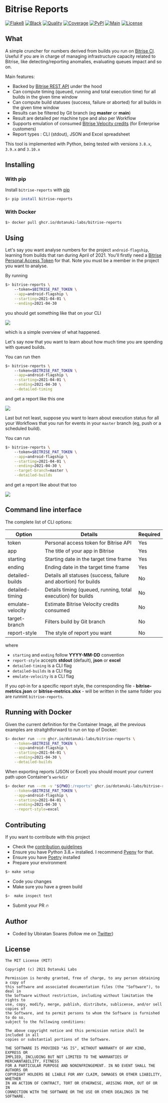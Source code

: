 # Bitrise Reports

[![Flake8](https://img.shields.io/badge/codestyle-flake8-yellow)](https://flake8.pycqa.org/en/latest/)
[![Black](https://img.shields.io/badge/code%20style-black-000000.svg)](https://github.com/psf/black)
[![Quality](https://api.codeclimate.com/v1/badges/a9fe25bd995710be45d2/maintainability)](https://codeclimate.com/github/dotanuki-labs/bitrise-reports/maintainability)
[![Coverage](https://codecov.io/gh/dotanuki-labs/bitrise-reports/branch/main/graph/badge.svg)](https://codecov.io/gh/dotanuki-labs/bitrise-reports)
[![PyPI](https://img.shields.io/pypi/v/bitrise-reports)](https://pypi.org/project/bitrise-reports/)
[![Main](https://github.com/dotanuki-labs/bitrise-reports/workflows/Main/badge.svg)](https://github.com/dotanuki-labs/bitrise-reports/actions?query=workflow%3AMain)
[![License](https://img.shields.io/github/license/dotanuki-labs/bitrise-reports)](https://choosealicense.com/licenses/mit)

## What

A simple cruncher for numbers derived from builds you run on [Bitrise CI](https://www.bitrise.io/). Useful if you are in charge of managing infrastructure capacity related to Bitrise, like detecting/reporting anomalies, evaluating queues impact and so on.

Main features:

- Backed by [Bitrise REST API](https://api-docs.bitrise.io/) under the hood
- Can compute timing (queued, running and total execution time) for all builds in the given time window
- Can compute build statuses (success, failure or aborted) for all builds in the given time window
- Results can be filtered by Git branch (eg **master** or **main**)
- Result are detailed per machine type and also per Workflow
- Supports emulation of consumed [Bitrise Velocity credits](https://www.bitrise.io/velocity-plan) (for Enterprise customers)
- Report types : CLI (stdout), JSON and Excel spreadsheet

This tool is implemented with Python, being tested with versions `3.8.x`, `3.9.x` and `3.10.x`

## Installing


### With pip

Install `bitrise-reports` with [pip](https://pypi.org/project/pip/)

```bash
$> pip install bitrise-reports
```


### With Docker

```bash
$> docker pull ghcr.io/dotanuki-labs/bitrise-reports
```

## Using

Let's say you want analyse numbers for the project `android-flagship`, learning from
builds that ran during April of 2021. You'll firstly need a
[Bitrise Personal Access Token](https://devcenter.bitrise.io/api/authentication/) for
that. Note you must be a member in the project you want to analyse.

By running

```bash
$> bitrise-reports \
    --token=$BITRISE_PAT_TOKEN \
    --app=android-flagship \
    --starting=2021-04-01 \
    --ending=2021-04-30
```

you should get something like that on your CLI

![](https://raw.githubusercontent.com/dotanuki-labs/bitrise-reports/main/.github/assets/showcase-cli-simple.png)

which is a simple overview of what happened.

Let's say now that you want to learn about how much time you are spending with queued builds.

You can run then

```bash
$> bitrise-reports \
    --token=$BITRISE_PAT_TOKEN \
    --app=android-flagship \
    --starting=2021-04-01 \
    --ending=2021-04-30 \
    --detailed-timing
```

and get a report like this one

![](https://raw.githubusercontent.com/dotanuki-labs/bitrise-reports/main/.github/assets/showcase-cli-timing.png)

Last but not least, suppose you want to learn about execution status for all your Workflows that you run for events in your `master` branch (eg, push or a scheduled build).

You can run

```bash
$> bitrise-reports \
    --token=$BITRISE_PAT_TOKEN \
    --app=android-flagship \
    --starting=2021-04-01 \
    --ending=2021-04-30 \
    --target-branch=master \
    --detailed-builds
```  

and get a report like about that too

![](https://raw.githubusercontent.com/dotanuki-labs/bitrise-reports/main/.github/assets/showcase-cli-statuses.png)

## Command line interface

The complete list of CLI options:

| Option           | Details                                                         | Required  |
|------------------|-----------------------------------------------------------------|-----------|
| token            | Personal access token for Bitrise API                           | Yes       |
| app              | The title of your app in Bitrise                                | Yes       |
| starting         | Starting date in the target time frame                          | Yes       |
| ending           | Ending date in the target time frame                            | Yes       |
| detailed-builds  | Details all statuses (success, failure and abortion) for builds | No        |
| detailed-timing  | Details timing (queued, running, total execution) for builds    | No        |
| emulate-velocity | Estimate Bitrise Velocity credits consumed                      | No        |
| target-branch    | Filters build by Git branch                                     | No        |
| report-style     | The style of report you want                                    | No        |

where

- `starting` and `ending` follow **YYYY-MM-DD** convention
- `report-style` accepts **stdout** (default), **json** or **excel**
- `detailed-timing` is a CLI flag
- `detailed-builds` is a CLI flag
- `emulate-velocity` is a CLI flag

If you opt-in for a specific report style, the corresponding file - **bitrise-metrics.json** or **bitrise-metrics.xlsx** - will be written in the same folder you are runnint `bitrise-reports`.

## Running with Docker

Given the current definition for the Container Image, all the previous examples are straitghtforward to run on top of Docker:


```bash
$> docker run --rm ghcr.io/dotanuki-labs/bitrise-reports \
    --token=$BITRISE_PAT_TOKEN \
    --app=android-flagship \
    --starting=2021-04-01 \
    --ending=2021-04-30 \
    --detailed-builds
```

When exporting reports (JSON or Excel) you should mount your current path upon Container's `workdir`

```bash
$> docker run --rm -v "${PWD}:/reports" ghcr.io/dotanuki-labs/bitrise-reports \
    --token=$BITRISE_PAT_TOKEN \
    --app=android-flagship \
    --starting=2021-04-01 \
    --ending=2021-04-30 \
    --report-style=excel
```

## Contributing

If you want to contribute with this project

- Check the [contribution guidelines](https://github.com/dotanuki-labs/.github/blob/main/CONTRIBUTING.md)
- Ensure you have Python 3.8.+ installed. I recommend [Pyenv](https://github.com/pyenv/pyenv) for that.
- Ensure you have [Poetry](https://python-poetry.org/) installed
- Prepare your environment

```bash
$> make setup
```

- Code you changes
- Make sure you have a green build

```bash
$>  make inspect test
```

- Submit your PR 🔥

## Author

- Coded by Ubiratan Soares (follow me on [Twitter](https://twitter.com/ubiratanfsoares))

## License

```
The MIT License (MIT)

Copyright (c) 2021 Dotanuki Labs

Permission is hereby granted, free of charge, to any person obtaining a copy of
this software and associated documentation files (the "Software"), to deal in
the Software without restriction, including without limitation the rights to
use, copy, modify, merge, publish, distribute, sublicense, and/or sell copies of
the Software, and to permit persons to whom the Software is furnished to do so,
subject to the following conditions:

The above copyright notice and this permission notice shall be included in all
copies or substantial portions of the Software.

THE SOFTWARE IS PROVIDED "AS IS", WITHOUT WARRANTY OF ANY KIND, EXPRESS OR
IMPLIED, INCLUDING BUT NOT LIMITED TO THE WARRANTIES OF MERCHANTABILITY, FITNESS
FOR A PARTICULAR PURPOSE AND NONINFRINGEMENT. IN NO EVENT SHALL THE AUTHORS OR
COPYRIGHT HOLDERS BE LIABLE FOR ANY CLAIM, DAMAGES OR OTHER LIABILITY, WHETHER
IN AN ACTION OF CONTRACT, TORT OR OTHERWISE, ARISING FROM, OUT OF OR IN
CONNECTION WITH THE SOFTWARE OR THE USE OR OTHER DEALINGS IN THE SOFTWARE.
```

